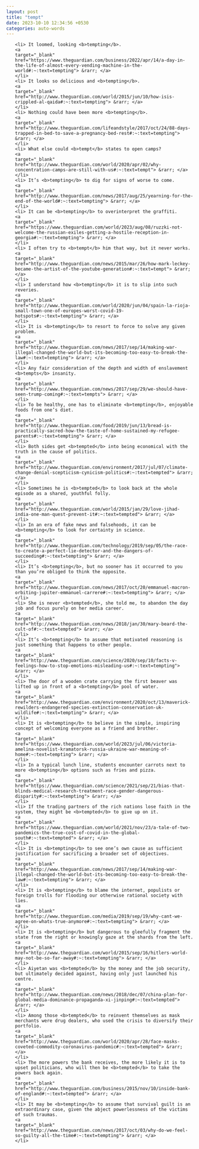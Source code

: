 ```yaml
---
layout: post
title: "tempt"
date: 2023-10-10 12:34:56 +0530
categories: auto-words
---
```

<ol>

    <li> It loomed, looking <b>tempting</b>.
    <a 
    target="_blank" 
    href="https://www.theguardian.com/business/2022/apr/14/a-day-in-the-life-of-almost-every-vending-machine-in-the-world#:~:text=tempting"> &rarr; </a>
    </li>
    <li> It looks so delicious and <b>tempting</b>.
    <a 
    target="_blank" 
    href="http://www.theguardian.com/world/2015/jun/10/how-isis-crippled-al-qaida#:~:text=tempting"> &rarr; </a>
    </li>
    <li> Nothing could have been more <b>tempting</b>.
    <a 
    target="_blank" 
    href="http://www.theguardian.com/lifeandstyle/2017/oct/24/88-days-trapped-in-bed-to-save-a-pregnancy-bed-rest#:~:text=tempting"> &rarr; </a>
    </li>
    <li> What else could <b>tempt</b> states to open camps?
    <a 
    target="_blank" 
    href="http://www.theguardian.com/world/2020/apr/02/why-concentration-camps-are-still-with-us#:~:text=tempt"> &rarr; </a>
    </li>
    <li> It’s <b>tempting</b> to dig for signs of worse to come.
    <a 
    target="_blank" 
    href="http://www.theguardian.com/news/2017/aug/25/yearning-for-the-end-of-the-world#:~:text=tempting"> &rarr; </a>
    </li>
    <li> It can be <b>tempting</b> to overinterpret the graffiti.
    <a 
    target="_blank" 
    href="https://www.theguardian.com/world/2023/aug/08/ruzzki-not-welcome-the-russian-exiles-getting-a-hostile-reception-in-georgia#:~:text=tempting"> &rarr; </a>
    </li>
    <li> I often try to <b>tempt</b> him that way, but it never works.
    <a 
    target="_blank" 
    href="http://www.theguardian.com/news/2015/mar/26/how-mark-leckey-became-the-artist-of-the-youtube-generation#:~:text=tempt"> &rarr; </a>
    </li>
    <li> I understand how <b>tempting</b> it is to slip into such reveries.
    <a 
    target="_blank" 
    href="http://www.theguardian.com/world/2020/jun/04/spain-la-rioja-small-town-one-of-europes-worst-covid-19-hotspots#:~:text=tempting"> &rarr; </a>
    </li>
    <li> It is <b>tempting</b> to resort to force to solve any given problem.
    <a 
    target="_blank" 
    href="http://www.theguardian.com/news/2017/sep/14/making-war-illegal-changed-the-world-but-its-becoming-too-easy-to-break-the-law#:~:text=tempting"> &rarr; </a>
    </li>
    <li> Any fair consideration of the depth and width of enslavement <b>tempts</b> insanity.
    <a 
    target="_blank" 
    href="http://www.theguardian.com/news/2017/sep/29/we-should-have-seen-trump-coming#:~:text=tempts"> &rarr; </a>
    </li>
    <li> To be healthy, one has to eliminate <b>tempting</b>, enjoyable foods from one’s diet.
    <a 
    target="_blank" 
    href="http://www.theguardian.com/food/2019/jun/13/bread-is-practically-sacred-how-the-taste-of-home-sustained-my-refugee-parents#:~:text=tempting"> &rarr; </a>
    </li>
    <li> Both sides get <b>tempted</b> into being economical with the truth in the cause of politics.
    <a 
    target="_blank" 
    href="http://www.theguardian.com/environment/2017/jul/07/climate-change-denial-scepticism-cynicism-politics#:~:text=tempted"> &rarr; </a>
    </li>
    <li> Sometimes he is <b>tempted</b> to look back at the whole episode as a shared, youthful folly.
    <a 
    target="_blank" 
    href="http://www.theguardian.com/world/2015/jan/29/love-jihad-india-one-man-quest-prevent-it#:~:text=tempted"> &rarr; </a>
    </li>
    <li> In an era of fake news and falsehoods, it can be <b>tempting</b> to look for certainty in science.
    <a 
    target="_blank" 
    href="http://www.theguardian.com/technology/2019/sep/05/the-race-to-create-a-perfect-lie-detector-and-the-dangers-of-succeeding#:~:text=tempting"> &rarr; </a>
    </li>
    <li> It’s <b>tempting</b>, but no sooner has it occurred to you than you’re obliged to think the opposite.
    <a 
    target="_blank" 
    href="http://www.theguardian.com/news/2017/oct/20/emmanuel-macron-orbiting-jupiter-emmanuel-carrere#:~:text=tempting"> &rarr; </a>
    </li>
    <li> She is never <b>tempted</b>, she told me, to abandon the day job and focus purely on her media career.
    <a 
    target="_blank" 
    href="http://www.theguardian.com/news/2018/jan/30/mary-beard-the-cult-of#:~:text=tempted"> &rarr; </a>
    </li>
    <li> It’s <b>tempting</b> to assume that motivated reasoning is just something that happens to other people.
    <a 
    target="_blank" 
    href="http://www.theguardian.com/science/2020/sep/10/facts-v-feelings-how-to-stop-emotions-misleading-us#:~:text=tempting"> &rarr; </a>
    </li>
    <li> The door of a wooden crate carrying the first beaver was lifted up in front of a <b>tempting</b> pool of water.
    <a 
    target="_blank" 
    href="http://www.theguardian.com/environment/2020/oct/13/maverick-rewilders-endangered-species-extinction-conservation-uk-wildlife#:~:text=tempting"> &rarr; </a>
    </li>
    <li> It is <b>tempting</b> to believe in the simple, inspiring concept of welcoming everyone as a friend and brother.
    <a 
    target="_blank" 
    href="https://www.theguardian.com/world/2023/jul/06/victoria-amelina-novelist-kramatorsk-russia-ukraine-war-meaning-of-home#:~:text=tempting"> &rarr; </a>
    </li>
    <li> In a typical lunch line, students encounter carrots next to more <b>tempting</b> options such as fries and pizza.
    <a 
    target="_blank" 
    href="https://www.theguardian.com/science/2021/sep/21/bias-that-blinds-medical-research-treatment-race-gender-dangerous-disparity#:~:text=tempting"> &rarr; </a>
    </li>
    <li> If the trading partners of the rich nations lose faith in the system, they might be <b>tempted</b> to give up on it.
    <a 
    target="_blank" 
    href="https://www.theguardian.com/world/2021/nov/23/a-tale-of-two-pandemics-the-true-cost-of-covid-in-the-global-south#:~:text=tempted"> &rarr; </a>
    </li>
    <li> It is <b>tempting</b> to see one’s own cause as sufficient justification for sacrificing a broader set of objectives.
    <a 
    target="_blank" 
    href="http://www.theguardian.com/news/2017/sep/14/making-war-illegal-changed-the-world-but-its-becoming-too-easy-to-break-the-law#:~:text=tempting"> &rarr; </a>
    </li>
    <li> It is <b>tempting</b> to blame the internet, populists or foreign trolls for flooding our otherwise rational society with lies.
    <a 
    target="_blank" 
    href="http://www.theguardian.com/media/2019/sep/19/why-cant-we-agree-on-whats-true-anymore#:~:text=tempting"> &rarr; </a>
    </li>
    <li> It is <b>tempting</b> but dangerous to gleefully fragment the state from the right or knowingly gaze at the shards from the left.
    <a 
    target="_blank" 
    href="http://www.theguardian.com/world/2015/sep/16/hitlers-world-may-not-be-so-far-away#:~:text=tempting"> &rarr; </a>
    </li>
    <li> Aiyetan was <b>tempted</b> by the money and the job security, but ultimately decided against, having only just launched his centre.
    <a 
    target="_blank" 
    href="http://www.theguardian.com/news/2018/dec/07/china-plan-for-global-media-dominance-propaganda-xi-jinping#:~:text=tempted"> &rarr; </a>
    </li>
    <li> Among those <b>tempted</b> to reinvent themselves as mask merchants were drug dealers, who used the crisis to diversify their portfolio.
    <a 
    target="_blank" 
    href="http://www.theguardian.com/world/2020/apr/28/face-masks-coveted-commodity-coronavirus-pandemic#:~:text=tempted"> &rarr; </a>
    </li>
    <li> The more powers the bank receives, the more likely it is to upset politicians, who will then be <b>tempted</b> to take the powers back again.
    <a 
    target="_blank" 
    href="http://www.theguardian.com/business/2015/nov/10/inside-bank-of-england#:~:text=tempted"> &rarr; </a>
    </li>
    <li> It may be <b>tempting</b> to assume that survival guilt is an extraordinary case, given the abject powerlessness of the victims of such traumas.
    <a 
    target="_blank" 
    href="http://www.theguardian.com/news/2017/oct/03/why-do-we-feel-so-guilty-all-the-time#:~:text=tempting"> &rarr; </a>
    </li>